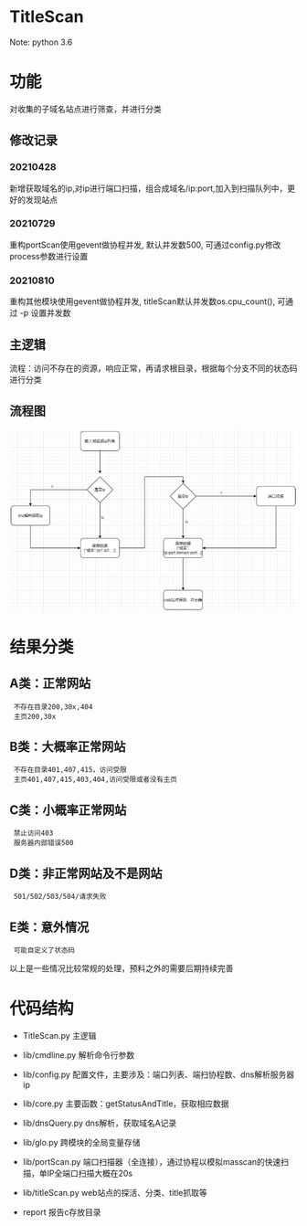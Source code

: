 # TitleScan 

Note: python 3.6

# 功能

对收集的子域名站点进行筛查，并进行分类

## 修改记录
### 20210428
新增获取域名的ip,对ip进行端口扫描，组合成域名/ip:port,加入到扫描队列中，更好的发现站点
### 20210729
重构portScan使用gevent做协程并发, 默认并发数500, 可通过config.py修改process参数进行设置
### 20210810
重构其他模块使用gevent做协程并发, titleScan默认并发数os.cpu_count(), 可通过 -p 设置并发数

## 主逻辑
流程：访问不存在的资源，响应正常，再请求根目录，根据每个分支不同的状态码进行分类

## 流程图
![img.png](img.png)

# 结果分类
## A类：正常网站
     不存在目录200,30x,404
	 主页200,30x
## B类：大概率正常网站
     不存在目录401,407,415，访问受限
	 主页401,407,415,403,404,访问受限或者没有主页
## C类：小概率正常网站
     禁止访问403
	 服务器内部错误500
## D类：非正常网站及不是网站
     501/502/503/504/请求失败
## E类：意外情况
     可能自定义了状态码
以上是一些情况比较常规的处理，预料之外的需要后期持续完善


# 代码结构

- TitleScan.py        主逻辑

- lib/cmdline.py      解析命令行参数

- lib/config.py       配置文件，主要涉及：端口列表、端扫协程数、dns解析服务器ip

- lib/core.py         主要函数：getStatusAndTitle，获取相应数据
  
- lib/dnsQuery.py     dns解析，获取域名A记录

- lib/glo.py          跨模块的全局变量存储

- lib/portScan.py     端口扫描器（全连接），通过协程以模拟masscan的快速扫描，单IP全端口扫描大概在20s

- lib/titleScan.py    web站点的探活、分类、title抓取等

- report              报告c存放目录
